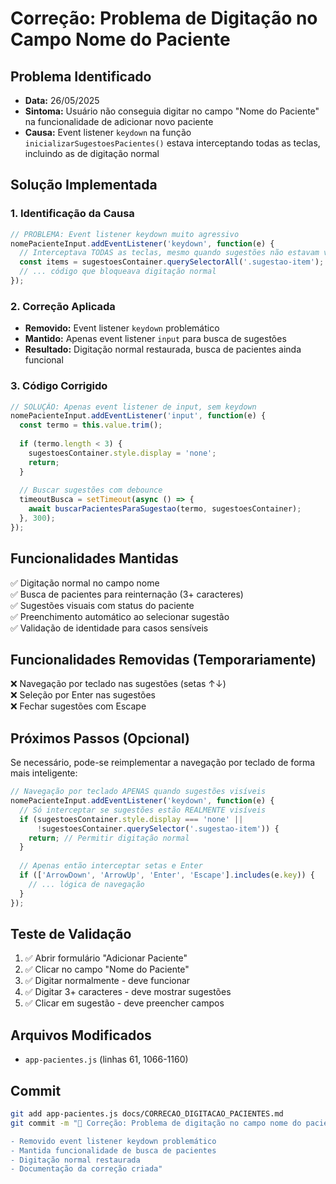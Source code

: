 # Correção: Problema de Digitação no Campo Nome do Paciente

## Problema Identificado
- **Data:** 26/05/2025
- **Sintoma:** Usuário não conseguia digitar no campo "Nome do Paciente" na funcionalidade de adicionar novo paciente
- **Causa:** Event listener `keydown` na função `inicializarSugestoesPacientes()` estava interceptando todas as teclas, incluindo as de digitação normal

## Solução Implementada

### 1. Identificação da Causa
```javascript
// PROBLEMA: Event listener keydown muito agressivo
nomePacienteInput.addEventListener('keydown', function(e) {
  // Interceptava TODAS as teclas, mesmo quando sugestões não estavam visíveis
  const items = sugestoesContainer.querySelectorAll('.sugestao-item');
  // ... código que bloqueava digitação normal
});
```

### 2. Correção Aplicada
- **Removido:** Event listener `keydown` problemático
- **Mantido:** Apenas event listener `input` para busca de sugestões
- **Resultado:** Digitação normal restaurada, busca de pacientes ainda funcional

### 3. Código Corrigido
```javascript
// SOLUÇÃO: Apenas event listener de input, sem keydown
nomePacienteInput.addEventListener('input', function(e) {
  const termo = this.value.trim();
  
  if (termo.length < 3) {
    sugestoesContainer.style.display = 'none';
    return;
  }
  
  // Buscar sugestões com debounce
  timeoutBusca = setTimeout(async () => {
    await buscarPacientesParaSugestao(termo, sugestoesContainer);
  }, 300);
});
```

## Funcionalidades Mantidas
✅ Digitação normal no campo nome  
✅ Busca de pacientes para reinternação (3+ caracteres)  
✅ Sugestões visuais com status do paciente  
✅ Preenchimento automático ao selecionar sugestão  
✅ Validação de identidade para casos sensíveis  

## Funcionalidades Removidas (Temporariamente)
❌ Navegação por teclado nas sugestões (setas ↑↓)  
❌ Seleção por Enter nas sugestões  
❌ Fechar sugestões com Escape  

## Próximos Passos (Opcional)
Se necessário, pode-se reimplementar a navegação por teclado de forma mais inteligente:

```javascript
// Navegação por teclado APENAS quando sugestões visíveis
nomePacienteInput.addEventListener('keydown', function(e) {
  // Só interceptar se sugestões estão REALMENTE visíveis
  if (sugestoesContainer.style.display === 'none' || 
      !sugestoesContainer.querySelector('.sugestao-item')) {
    return; // Permitir digitação normal
  }
  
  // Apenas então interceptar setas e Enter
  if (['ArrowDown', 'ArrowUp', 'Enter', 'Escape'].includes(e.key)) {
    // ... lógica de navegação
  }
});
```

## Teste de Validação
1. ✅ Abrir formulário "Adicionar Paciente"
2. ✅ Clicar no campo "Nome do Paciente"
3. ✅ Digitar normalmente - deve funcionar
4. ✅ Digitar 3+ caracteres - deve mostrar sugestões
5. ✅ Clicar em sugestão - deve preencher campos

## Arquivos Modificados
- `app-pacientes.js` (linhas 61, 1066-1160)

## Commit
```bash
git add app-pacientes.js docs/CORRECAO_DIGITACAO_PACIENTES.md
git commit -m "🐛 Correção: Problema de digitação no campo nome do paciente

- Removido event listener keydown problemático
- Mantida funcionalidade de busca de pacientes
- Digitação normal restaurada
- Documentação da correção criada"
``` 